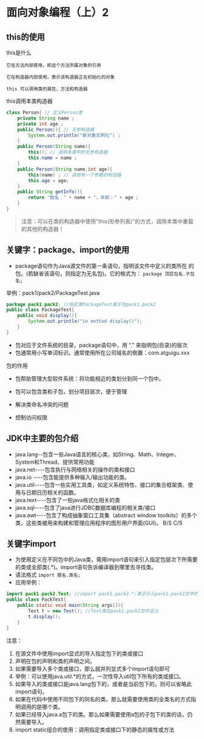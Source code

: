 # 面向对象编程（上）2

## this的使用

this是什么
```
它在方法内部使用，即这个方法所属对象的引用

它在构造器内部使用，表示该构造器正在初始化的对象

this 可以调用类的属性、方法和构造器
```
this调用本类构造器
```java
class Person{ // 定义Person类
    private String name ;
    private int age ;
    public Person(){ // 无参构造器
        System.out.println("新对象实例化") ;
    }
    public Person(String name){
        this(); // 调用本类中的无参构造器
        this.name = name ;
    }
    public Person(String name,int age){
        this(name) ; // 调用有一个参数的构造器
        this.age = age;
    }
    public String getInfo(){
        return "姓名：" + name + "，年龄：" + age ;
    }
}
```
> 注意：可以在类的构造器中使用"this(形参列表)"的方式，调用本类中重载的其他的构造器！

## 关键字：package、import的使用

- package语句作为Java源文件的第一条语句，指明该文件中定义的类所在
的包。(若缺省该语句，则指定为无名包)。它的格式为：
`package 顶层包名.子包名;`

举例：pack1/pack2/PackageTest.java
```java
package pack1.pack2; //指定类PackageTest属于包pack1.pack2
public class PackageTest{
    public void display(){
        System.out.println("in method display()");
    }
}
```
- 包对应于文件系统的目录，package语句中，用 “.” 来指明包(目录)的层次
- 包通常用小写单词标识。通常使用所在公司域名的倒置：com.atguigu.xxx

包的作用

- 包帮助管理大型软件系统：将功能相近的类划分到同一个包中。

- 包可以包含类和子包，划分项目层次，便于管理

- 解决类命名冲突的问题

- 控制访问权限

## JDK中主要的包介绍

- java.lang--包含一些Java语言的核心类，如String、Math、Integer、 System和Thread，提供常用功能
- java.net----包含执行与网络相关的操作的类和接口
- java.io ----包含能提供多种输入/输出功能的类。
- java.util----包含一些实用工具类，如定义系统特性、接口的集合框架类、使用与日期日历相关的函数。
- java.text----包含了一些java格式化相关的类
- java.sql----包含了java进行JDBC数据库编程的相关类/接口
- java.awt----包含了构成抽象窗口工具集（abstract window toolkits）的多个类，这些类被用来构建和管理应用程序的图形用户界面(GUI)。 B/S C/S

## 关键字import

- 为使用定义在不同包中的Java类，需用import语句来引入指定包层次下所需要的类或全部类(.*)。import语句告诉编译器到哪里去寻找类。
- 语法格式
`import 报名.类名;`
- 应用举例：
```java
import pack1.pack2.Test; //import pack1.pack2.*;表示引入pack1.pack2包中的所有结构
public class PackTest{
    public static void main(String args[]){
        Test t = new Test(); //Test类在pack1.pack2包中定义
        t.display();
    } 
}
```
注意：
1. 在源文件中使用import显式的导入指定包下的类或接口
2. 声明在包的声明和类的声明之间。
3. 如果需要导入多个类或接口，那么就并列显式多个import语句即可
4. 举例：可以使用java.util.*的方式，一次性导入util包下所有的类或接口。
5. 如果导入的类或接口是java.lang包下的，或者是当前包下的，则可以省略此import语句。
6. 如果在代码中使用不同包下的同名的类。那么就需要使用类的全类名的方式指明调用的是哪个类。
7. 如果已经导入java.a包下的类。那么如果需要使用a包的子包下的类的话，仍然需要导入。
8. import static组合的使用：调用指定类或接口下的静态的属性或方法